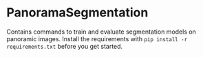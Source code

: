 # PanoramaSegmentation

Contains commands to train and evaluate segmentation models on panoramic images. Install the requirements with `pip install -r requirements.txt` before you get started.
